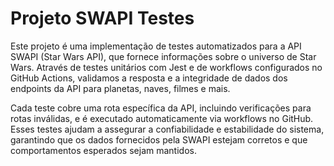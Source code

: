# Projeto SWAPI Testes

Este projeto é uma implementação de testes automatizados para a API SWAPI (Star Wars API), que fornece informações sobre o universo de Star Wars. Através de testes unitários com Jest e de workflows configurados no GitHub Actions, validamos a resposta e a integridade de dados dos endpoints da API para planetas, naves, filmes e mais.

Cada teste cobre uma rota específica da API, incluindo verificações para rotas inválidas, e é executado automaticamente via workflows no GitHub. Esses testes ajudam a assegurar a confiabilidade e estabilidade do sistema, garantindo que os dados fornecidos pela SWAPI estejam corretos e que comportamentos esperados sejam mantidos.
